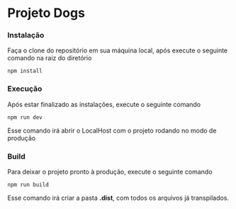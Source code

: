 # Projeto Dogs

### Instalação

Faça o clone do repositório em sua máquina local, após execute o seguinte comando na raiz do diretório

```
npm install
```

### Execução

Após estar finalizado as instalações, execute o seguinte comando

```
npm run dev
```

Esse comando irá abrir o LocalHost com o projeto rodando no modo de produção

### Build

Para deixar o projeto pronto à produção, execute o seguinte comando

```
npm run build
```

Esse comando irá criar a pasta **.dist**, com todos os arquivos já transpilados.
